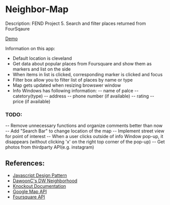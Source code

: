 <h1> Neighbor-Map</h1>
<p>Description: FEND Project 5. Search and filter places returned from FourSqaure</p>

<p><a href ="http://vascode.github.io/Neighbor-Map/">Demo</a></p>

Information on this app: 
- Default location is cleveland
- Get data about popular places from Foursquare and show them as markers and list on the side
- When items in list is clicked, corresponding marker is clicked and focus
- Filter box allow you to filter list of places by name or type
- Map gets updated when resizing browswer window
- Info Windows has following information: 
-- name of palce
-- catetory(type)
-- address
-- phone number (if available)
-- rating
-- price (if available)

<h3>TODO:</h3>
-- Remove unnecessary functions and organize comments better than now
-- Add "Search Bar" to change location of the map
-- Implement street view for point of interest
-- When a user clicks outside of info Window pop-up, it disappears (without clicking 'x' on the right top corner of the pop-up)
-- Get photos from thirdparty API(e.g. instagram)


<h2>References:</h2>
<ul>
	<li><a href = "https://www.udacity.com/course/ud989">Javascript Design Pattern</a></li>
	<li><a href ="https://github.com/DawoonC/dw-neighborhood">DawoonC's DW Neighborhood</a></li>
	<li><a href ="https://github.com/lei-clearsky/neighborhood-map-seperate-model>Lei-clearsky's Neighborhood Map</a></li>
	<li><a href="http://knockoutjs.com/documentation/introduction.html">Knockout Documentation</a></li>
	<li><a href="https://developers.google.com/maps/documentation/javascript/tutorial">Google Map API</a></li>
	<li><a href="https://developer.foursquare.com/">Foursquare API</a></li>
</ul>
